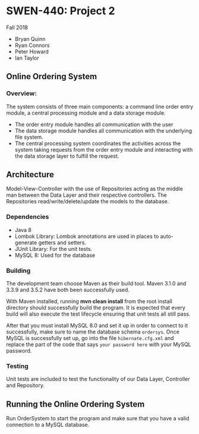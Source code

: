 # SWEN-440:  Project 2
Fall 2018

- Bryan Quinn
- Ryan Connors
- Peter Howard
- Ian Taylor

## Online Ordering System

### Overview:

The system consists of three main components:  a command line order 
entry module, a central processing module and a data storage module. 
 
 - The order entry module handles all communication with the user
 - The data storage module handles all communication with the underlying 
   file system.  
 - The central processing system coordinates the activities across 
   the system taking requests from the order entry module and
   interacting with the data storage layer to fulfill the request.
   
## Architecture
Model-View-Controller with the use of Repositories acting as the middle man between the Data Layer
and their respective controllers. The Repositories read/write/delete/update the models to the
database. 


### Dependencies
 - Java 8 
 - Lombok Library: Lombok annotations are used in places to auto-generate getters and
 setters.  
 - JUnit Library:  For the unit tests.
 - MySQL 8: Used for the database

### Building
The development team choose Maven as their build tool.  Maven 3.1.0 and 3.3.9 and 3.5.2
have both been successfully used.  

With Maven installed, running **mvn clean install** from the root install directory should 
successfully build the program.  It is expected that every build will also execute the test
lifecycle ensuring that unit tests all still pass.

After that you must install MySQL 8.0 and set it up in order to connect to it successfully, make sure to name the database schema `ordersys`. 
Once MySQL is successfully set up, go into the file `hibernate.cfg.xml` 
and replace the part of the code that says `your password here` with your MySQL password.

### Testing
Unit tests are included to test the functionality of our Data Layer, Controller and Repository.  

## Running the Online Ordering System
Run OrderSystem to start the program and make sure that you have a valid connection to a MySQL database.


